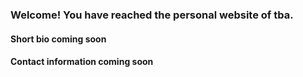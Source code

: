 ### Welcome! You have reached the personal website of tba.

#### Short bio coming soon

#### Contact information coming soon




